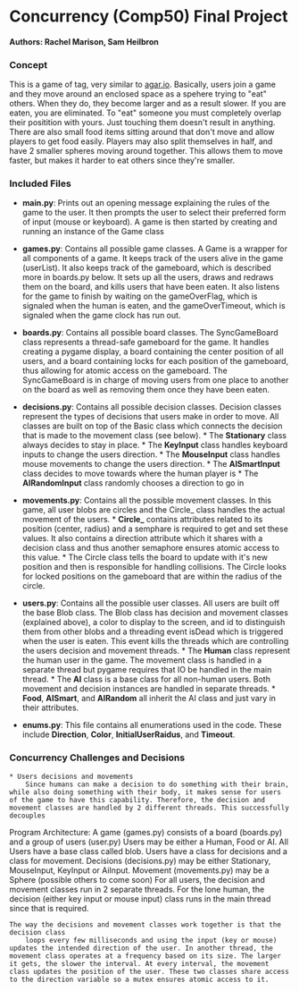# Concurrency (Comp50) Final Project
#### Authors: Rachel Marison, Sam Heilbron

### Concept

This is a game of tag, very similar to [agar.io](http://agar.io). Basically, users join a game and they move around an enclosed space as a spehere trying to "eat" others. When they do, they become larger and as a result slower. If you are eaten, you are eliminated. To "eat" someone you must completely overlap their positition with yours. Just touching them doesn't result in anything. There are also small food items sitting around that don't move and allow players to get food easily. Players may also split themselves in half, and have 2 smaller spheres moving around together. This allows them to move faster, but makes it harder to eat others since they're smaller.


### Included Files

* **main.py**: Prints out an opening message explaining the rules of the game to the user. It then prompts the user to select their preferred form of input (mouse or keyboard). A game is then started by creating and running an instance of the Game class

* **games.py**:
	Contains all possible game classes. A Game is a wrapper for all components of a game. It keeps track of the users alive in the game (userList). It also keeps track of the gameboard, which is described more in boards.py below. It sets up all the users, draws and redraws them on the board, and kills users that have been eaten. It also listens for the game to finish by waiting on the gameOverFlag, which is signaled when the human is eaten, and the gameOverTimeout, which is signaled when the game clock has run out.

* **boards.py**:
	Contains all possible board classes. The SyncGameBoard class represents a thread-safe gameboard for the game. It handles creating a pygame display, a board containing the center position of all users, and a board containing locks for each position of the gameboard, thus allowing for atomic access on the gameboard. The SyncGameBoard is in charge of moving users from one place to another on the board as well as removing them once they have been eaten.

* **decisions.py**:
	Contains all possible decision classes. Decision classes represent the types of decisions that users make in order to move. All classes are built on top of the Basic class which connects the decision that is made to the movement class (see below).
	  * The **Stationary** class always decides to stay in place. 
   	  * The **KeyInput** class handles keyboard inputs to change the users direction.
      * The **MouseInput** class handles mouse movements to change the users direction.
      * The **AISmartInput** class decides to move towards where the human player is
      * The **AIRandomInput** class randomly chooses a direction to go in

* **movements.py**:
	Contains all the possible movement classes. In this game, all user blobs are circles and the Circle_ class handles the actual movement of the users.
       	*	**Circle_** contains attributes related to its position (center, radius) and a semphare is required to get and set these values. It also contains a direction attribute which it shares with a decision class and thus another semaphore ensures atomic access to this value.
       	*	The Circle class tells the board to update with it's new position and then is responsible for handling collisions. The Circle looks for locked positions on the gameboard that are within the radius of the circle.

* **users.py**:
    Contains all the possible user classes. All users are built off the base Blob class. The Blob class has decision and  movement classes (explained above), a color to display to the screen, and id to distinguish them from other blobs and a threading event isDead which is triggered when the user is eaten. This event kills the threads which are controlling the users decision and movement threads.
        *	The **Human** class represent the human user in the game. The movement class is handled in a separate thread but pygame requires that IO be handled in the main thread.
        *	The **AI** class is a base class for all non-human users. Both movement and decision instances are handled in separate threads.
        *	**Food**, **AISmart**, and **AIRandom** all inherit the AI class and just vary in their attributes.

* **enums.py**:
	This file contains all enumerations used in the code. These include **Direction**, **Color**, **InitialUserRaidus**, and **Timeout**.


### Concurrency Challenges and Decisions
	* Users decisions and movements
		Since humans can make a decision to do something with their brain, while also doing something with their body, it makes sense for users of the game to have this capability. Therefore, the decision and movement classes are handled by 2 different threads. This successfully decouples 


Program Architecture:
	A game (games.py) consists of a board (boards.py) and a group of users (user.py)
	Users may be either a Human, Food or AI. All Users have a base class called blob.
	Users have a class for decisions and a class for movement. 
		Decisions (decisions.py) may be either Stationary, MouseInput, KeyInput or AiInput.
		Movement (movements.py) may be a Sphere (possible others to come soon)
	For all users, the decision and movement classes run in 2 separate threads.
	For the lone human, the decision (either key input or mouse input) class runs
		in the main thread since that is required. 

	The way the decisions and movement classes work together is that the decision class
		loops every few milliseconds and using the input (key or mouse) updates the intended direction of the user. In another thread, the movement class operates at a frequency based on its size. The larger it gets, the slower the interval. At every interval, the movement class updates the position of the user. These two classes share access to the direction variable so a mutex ensures atomic access to it.
